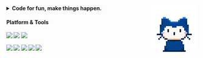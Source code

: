 <img align="right" src="./assets/mona-whisper.gif" alt="GIF">

<details>
  <summary>
    <strong>
      Code for fun, make things happen.
    <strong>
  </summary>

> Currently working for a Fintech company as a Full-Stack Engineer.

</details>

#### Platform & Tools

[![](https://img.shields.io/badge/OS-Sequoia-E2620C?style=flat-square&logo=apple)](https://apple.com/hk/en/macos/macos-sequoia/)
[![](https://img.shields.io/badge/Shell%20-Zsh-F15A24?style=flat-square&logo=zsh)](https://zsh.org/)
[![](https://img.shields.io/badge/Vibe%20Editor-Cursor-23272F?style=flat-square&logo=claude)](https://cursor.com)


[![](https://img.shields.io/badge/Python-3572A5?style=flat-square&logo=python&logoColor=ffffff)](https://python.org/)
[![](https://img.shields.io/badge/-React-149ECA?style=flat-square&logo=react&logoColor=ffffff)](https://reactjs.org/)
[![](https://img.shields.io/badge/-Rust-DEA584?style=flat-square&logo=rust&logoColor=ffffff)](https://rust-lang.org/)
[![](https://img.shields.io/badge/-TypeScript-2496ED?style=flat-square&logo=typescript&logoColor=ffffff)](https://typescriptlang.org/)
[![](https://img.shields.io/badge/-Zig-EC915C?style=flat-square&logo=zig&logoColor=ffffff)](https://ziglang.org/)